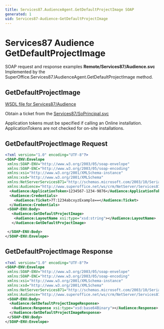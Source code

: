 ```yaml
---
title: Services87.AudienceAgent.GetDefaultProjectImage SOAP
generated: 1
uid: Services87-Audience-GetDefaultProjectImage
---
```


# Services87 Audience GetDefaultProjectImage

SOAP request and response examples **Remote/Services87/Audience.svc**
Implemented by the <see cref="M:SuperOffice.Services87.IAudienceAgent.GetDefaultProjectImage">SuperOffice.Services87.IAudienceAgent.GetDefaultProjectImage</see> method.

## GetDefaultProjectImage

[WSDL file for Services87/Audience](../Services87-Audience.md)

Obtain a ticket from the [Services87/SoPrincipal.svc](../SoPrincipal/index.md)

Application tokens must be specified if calling an Online installation. ApplicationTokens are not checked for on-site installations.

## GetDefaultProjectImage Request

```xml
<?xml version="1.0" encoding="UTF-8"?>
<SOAP-ENV:Envelope
 xmlns:SOAP-ENV="http://www.w3.org/2003/05/soap-envelope"
 xmlns:SOAP-ENC="http://www.w3.org/2003/05/soap-encoding"
 xmlns:xsi="http://www.w3.org/2001/XMLSchema-instance"
 xmlns:xsd="http://www.w3.org/2001/XMLSchema"
 xmlns:NetServerServices871="http://schemas.microsoft.com/2003/10/Serialization/"
 xmlns:Audience="http://www.superoffice.net/ws/crm/NetServer/Services87">
  <Audience:ApplicationToken>1234567-1234-9876</Audience:ApplicationToken>
  <Audience:Credentials>
    <Audience:Ticket>7T:1234abcxyzExample==</Audience:Ticket>
  </Audience:Credentials>
 <SOAP-ENV:Body>
   <Audience:GetDefaultProjectImage>
    <Audience:LayoutName xsi:type="xsd:string"></Audience:LayoutName>
   </Audience:GetDefaultProjectImage>

 </SOAP-ENV:Body>
</SOAP-ENV:Envelope>

```

## GetDefaultProjectImage Response

```xml
<?xml version="1.0" encoding="UTF-8"?>
<SOAP-ENV:Envelope
 xmlns:SOAP-ENV="http://www.w3.org/2003/05/soap-envelope"
 xmlns:SOAP-ENC="http://www.w3.org/2003/05/soap-encoding"
 xmlns:xsi="http://www.w3.org/2001/XMLSchema-instance"
 xmlns:xsd="http://www.w3.org/2001/XMLSchema"
 xmlns:NetServerServices871="http://schemas.microsoft.com/2003/10/Serialization/"
 xmlns:Audience="http://www.superoffice.net/ws/crm/NetServer/Services87">
 <SOAP-ENV:Body>
  <Audience:GetDefaultProjectImageResponse>
   <Audience:Response xsi:type="xsd:base64Binary"></Audience:Response>
  </Audience:GetDefaultProjectImageResponse>
 </SOAP-ENV:Body>
</SOAP-ENV:Envelope>

```
